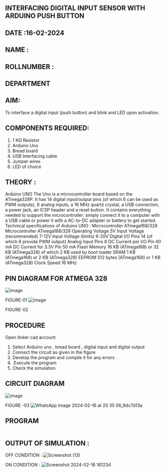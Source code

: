 ## INTERFACING DIGITAL INPUT SENSOR WITH ARDUINO PUSH BUTTON
## DATE :16-02-2024
## NAME :																			             
## ROLLNUMBER :
## DEPARTMENT 


## AIM:
To interface a digital input (push button) and blink and LED upon activation.
## COMPONENTS REQUIRED:
1.	1 KΩ Resistor 
2.	Arduino Uno 
3.	Bread board 
4.	USB Interfacing cable 
5.	Jumper wires 
6.	LED of choice 
## THEORY :
Arduino UNO
 	  The Uno is a microcontroller board based on the ATmega328P. It has 14 digital input/output pins (of which 6 can be used as PWM outputs), 6 analog inputs, a 16 MHz quartz crystal, a USB connection, a power jack, an ICSP header and a reset button. It contains everything needed to support the microcontroller; simply connect it to a computer with a USB cable or power it with a AC-to-DC adapter or battery to get started.
	Technical specifications of Arduino UNO :
Microcontroller	ATmega168/328
Microcontroller	ATmega168/328
Operating Voltage	5V
Input Voltage (recommended)	7-12V
Input Voltage (limits)	6-20V
Digital I/O Pins	14 (of which 6 provide PWM output)
Analog Input Pins	6
DC Current per I/O Pin	40 mA
DC Current for 3.3V Pin	50 mA
Flash Memory	16 KB (ATmega168) or 32 KB (ATmega328) of which 2 KB used by boot loader
SRAM	1 KB (ATmega168) or 2 KB (ATmega328)
EEPROM	512 bytes (ATmega168) or 1 KB (ATmega328)
Clock Speed	16 MHz
## PIN DIAGRAM FOR ATMEGA 328
 
![image](https://user-images.githubusercontent.com/36288975/163530394-115baee4-7ed1-49fe-9cce-d7b625e11e85.png)

FIGURE-01
![image](https://user-images.githubusercontent.com/36288975/163530431-4d390e98-0942-42d8-95b8-f57d348e6ad8.png)

FIGURE-02
## PROCEDURE 
 Open tinker cad account 
1.	Select Arduino uno , bread board , digital input and digital output 
2.	Connect the circuit as given in the figure 
3.	Develop the program and compile it for any errors 
4.	 .Execute the program 
5.	Check the simulation 



## CIRCUIT DIAGRAM 


![image](https://user-images.githubusercontent.com/36288975/163530437-87a0afbd-b3c9-44ad-b907-5de63486fb9d.png)



FIGURE -03
![WhatsApp Image 2024-02-16 at 20 35 06_9dc7d13a](https://github.com/Yuvasreemuthusamy/-INTERFACING-DIGITAL-INPUT-SENSOR-WITH-ARDUINO-PUSH-BUTTON-/assets/144870887/6241ba5a-bf95-42a0-ae60-e4d2e4db5321)




## PROGRAM 
 
 ```
```









 
 
 



## OUTPUT OF SIMULATION :

OFF CONDITION :
![Screenshot (13)](https://github.com/Yuvasreemuthusamy/-INTERFACING-DIGITAL-INPUT-SENSOR-WITH-ARDUINO-PUSH-BUTTON-/assets/144870887/cf784aa4-fdd8-4fc0-bdfd-0dead3c55f8d)

ON CONDITION :
![Screenshot 2024-02-16 161234](https://github.com/Yuvasreemuthusamy/-INTERFACING-DIGITAL-INPUT-SENSOR-WITH-ARDUINO-PUSH-BUTTON-/assets/144870887/77fd259d-3ab2-4164-a89f-b150b4993c39)


